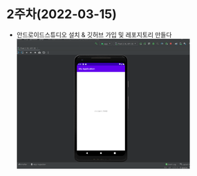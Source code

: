 # 2주차(2022-03-15)
- 안드로이드스튜디오 설치 & 깃허브 가입 및 레포지토리 만들다
<img width="400" height="300" src="./pic/2st.PNG"><img/>


